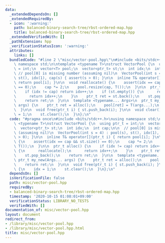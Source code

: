 ```yaml
---
data:
  _extendedDependsOn: []
  _extendedRequiredBy:
  - icon: ':warning:'
    path: balanced-binary-search-tree/rbst-ordered-map.hpp
    title: balanced-binary-search-tree/rbst-ordered-map.hpp
  _extendedVerifiedWith: []
  _pathExtension: hpp
  _verificationStatusIcon: ':warning:'
  attributes:
    links: []
  bundledCode: "#line 2 \"misc/vector-pool.hpp\"\n#include <bits/stdc++.h>\nusing\
    \ namespace std;\n\ntemplate <typename T>\nstruct VectorPool {\n  using ptr_t\
    \ = int;\n  vector<T> pool;\n  vector<ptr_t> st;\n  int idx;\n  int cap;\n\n \
    \ // pool[0] is missing number (assuming nil)\n  VectorPool(int s = 4) : pool(s),\
    \ st(), idx(1), cap(s) { assert(s > 0); }\n\n  inline T& operator[](ptr_t i) {\
    \ return pool[i]; }\n\n  void reallocate() {\n    assert(idx == cap && st.size()\
    \ == 0);\n    cap *= 2;\n    pool.resize(cap, T());\n  }\n\n  ptr_t alloc() {\n\
    \    if (idx != cap) return idx++;\n    if (st.empty()) {\n      reallocate();\n\
    \      return idx++;\n    }\n    ptr_t ret = st.back();\n    st.pop_back();\n\
    \    return ret;\n  }\n\n  template <typename... Args>\n  ptr_t my_new(Args...\
    \ args) {\n    ptr_t ret = alloc();\n    pool[ret] = T(args...);\n    return ret;\n\
    \  }\n\n  void free(ptr_t i) { st.push_back(i); }\n\n  void clear() {\n    idx\
    \ = 1;\n    st.clear();\n  }\n};\n"
  code: "#pragma once\n#include <bits/stdc++.h>\nusing namespace std;\n\ntemplate\
    \ <typename T>\nstruct VectorPool {\n  using ptr_t = int;\n  vector<T> pool;\n\
    \  vector<ptr_t> st;\n  int idx;\n  int cap;\n\n  // pool[0] is missing number\
    \ (assuming nil)\n  VectorPool(int s = 4) : pool(s), st(), idx(1), cap(s) { assert(s\
    \ > 0); }\n\n  inline T& operator[](ptr_t i) { return pool[i]; }\n\n  void reallocate()\
    \ {\n    assert(idx == cap && st.size() == 0);\n    cap *= 2;\n    pool.resize(cap,\
    \ T());\n  }\n\n  ptr_t alloc() {\n    if (idx != cap) return idx++;\n    if (st.empty())\
    \ {\n      reallocate();\n      return idx++;\n    }\n    ptr_t ret = st.back();\n\
    \    st.pop_back();\n    return ret;\n  }\n\n  template <typename... Args>\n \
    \ ptr_t my_new(Args... args) {\n    ptr_t ret = alloc();\n    pool[ret] = T(args...);\n\
    \    return ret;\n  }\n\n  void free(ptr_t i) { st.push_back(i); }\n\n  void clear()\
    \ {\n    idx = 1;\n    st.clear();\n  }\n};\n"
  dependsOn: []
  isVerificationFile: false
  path: misc/vector-pool.hpp
  requiredBy:
  - balanced-binary-search-tree/rbst-ordered-map.hpp
  timestamp: '2020-10-15 01:08:01+09:00'
  verificationStatus: LIBRARY_NO_TESTS
  verifiedWith: []
documentation_of: misc/vector-pool.hpp
layout: document
redirect_from:
- /library/misc/vector-pool.hpp
- /library/misc/vector-pool.hpp.html
title: misc/vector-pool.hpp
---
```

